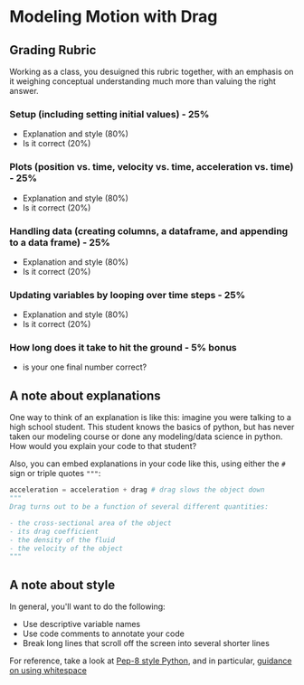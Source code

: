 # Modeling Motion with Drag

## Grading Rubric

Working as a class, you desuigned this rubric together, with an emphasis on it weighing conceptual understanding much more than valuing the right answer.

### Setup (including setting initial values) - 25%

- Explanation and style (80%)
- Is it correct (20%)

### Plots (position vs. time, velocity vs. time, acceleration vs. time) - 25%

- Explanation and style (80%)
- Is it correct (20%)

### Handling data (creating columns, a dataframe, and appending to a data frame) - 25%

- Explanation and style (80%)
- Is it correct (20%)

### Updating variables by looping over time steps - 25%

- Explanation and style (80%)
- Is it correct (20%)

### How long does it take to hit the ground - 5% bonus

- is your one final number correct?

## A note about explanations 

One way to think of an explanation is like this: imagine you were talking to a high school student. This student knows the basics of python, but has never taken our modeling course or done any modeling/data science in python. How would you explain your code to that student?

Also, you can embed explanations in your code like this, using either the `#` sign or triple quotes `"""`:

```python
acceleration = acceleration + drag # drag slows the object down
"""
Drag turns out to be a function of several different quantities:

- the cross-sectional area of the object
- its drag coefficient
- the density of the fluid
- the velocity of the object
"""
```

## A note about style

In general, you'll want to do the following:

- Use descriptive variable names
- Use code comments to annotate your code
- Break long lines that scroll off the screen into several shorter lines

For reference, take a look at [Pep-8 style Python](https://www.python.org/dev/peps/pep-0008/), and in particular, [guidance on using whitespace](https://www.python.org/dev/peps/pep-0008/#whitespace-in-expressions-and-statements)
